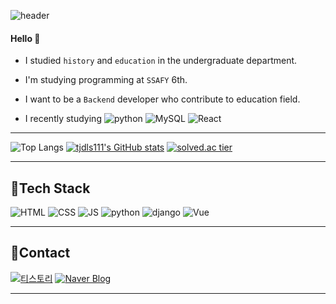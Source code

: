 ![header](https://capsule-render.vercel.app/api?type=rounded&color=gradient&height=100&section=header&text=Seoin&fontSize=70&animation=scaleIn)

#### Hello 👋 
- I studied `history` and `education` in the undergraduate department. 


- I'm studying programming at `SSAFY` 6th.

- I want to be a `Backend` developer who contribute to education field.


- I recently studying
![python](https://img.shields.io/badge/Python-3776AB?style=flat-square&logo=python&logoColor=white)
![MySQL](https://img.shields.io/badge/MySQL-00758f?style=flat-square&logo=MySQL&logoColor=white)
![React](https://img.shields.io/badge/React-60d9fb?style=flat-square&logo=React&logoColor=white)

***
![Top Langs](https://github-readme-stats.vercel.app/api/top-langs/?username=tjdls111)
[![tjdls111's GitHub stats](https://github-readme-stats.vercel.app/api?username=tjdls111)](https://github.com/anuraghazra/github-readme-stats) 
[![solved.ac tier](http://mazassumnida.wtf/api/generate_badge?boj=tjdls111)](https://solved.ac/tjdls111)
      
***
## 🍊Tech Stack
 ![HTML](https://img.shields.io/badge/HTML-E34F26?style=flat-square&logo=HTML5&logoColor=white) 
 ![CSS](https://img.shields.io/badge/CSS-1572B6?style=flat-square&logo=CSS3&logoColor=white) 
 ![JS](https://img.shields.io/badge/JavaScript-F7DF1E?style=flat-square&logo=JavaScript&logoColor=white)
 ![python](https://img.shields.io/badge/Python-3776AB?style=flat-square&logo=python&logoColor=white)
 ![django](https://img.shields.io/badge/django-092E20?style=flat-square&logo=django&logoColor=white)
 ![Vue](https://img.shields.io/badge/Vue-41b883?style=flat-square&logo=Vue&logoColor=white)
   
***
## 🍒Contact

  [![티스토리](https://img.shields.io/badge/Tistory-ff6000?style=flat-square&logo=istory&link=https://dalseoin.tistory.com/)](https://dalseoin.tistory.com/)
  [![Naver Blog](https://img.shields.io/badge/NaverBlog-03C75A?style=flat-square&logo=naver&logoColor=white&link=https://blog.naver.com/tjdls111)](https://blog.naver.com/tjdls111)
  
***
 
